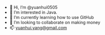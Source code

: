 - 👋 Hi, I’m @yuanhui0505
- 👀 I’m interested in Java.
- 🌱 I’m currently learning how to use GitHub
- 💞️ I’m looking to collaborate on making money
- 📫 yuanhui.yang@gmail.com

<!---
yuanhui0505/yuanhui0505 is a ✨ special ✨ repository because its `README.md` (this file) appears on your GitHub profile.
You can click the Preview link to take a look at your changes.
--->
